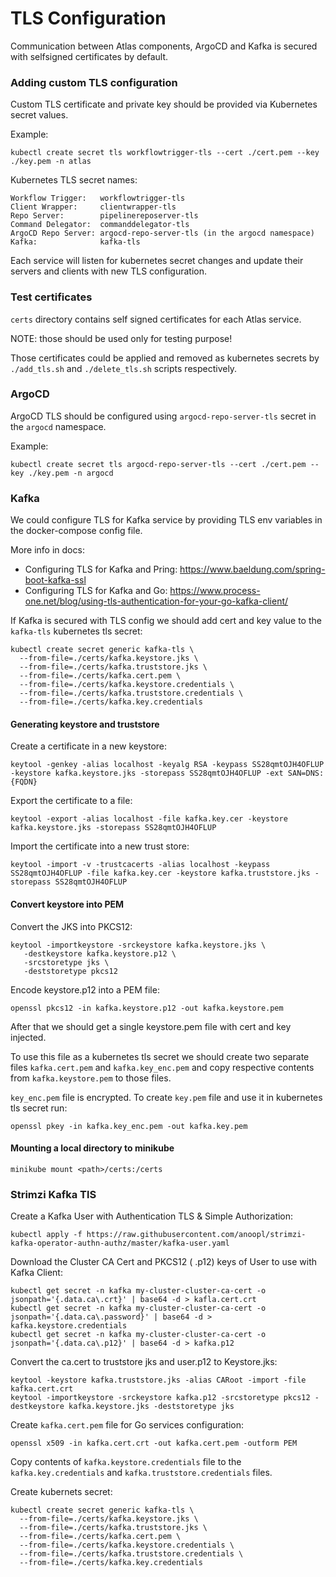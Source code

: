 # TLS Configuration

Communication between Atlas components, ArgoCD and Kafka is secured with selfsigned certificates by default.

### Adding custom TLS configuration

Custom TLS certificate and private key should be provided via Kubernetes secret values.

Example:
```shell
kubectl create secret tls workflowtrigger-tls --cert ./cert.pem --key ./key.pem -n atlas
```

Kubernetes TLS secret names:
```shell
Workflow Trigger:   workflowtrigger-tls
Client Wrapper:     clientwrapper-tls
Repo Server:        pipelinereposerver-tls
Command Delegator:  commanddelegator-tls
ArgoCD Repo Server: argocd-repo-server-tls (in the argocd namespace)
Kafka:              kafka-tls
```

Each service will listen for kubernetes secret changes and update their servers and clients with new TLS configuration.

### Test certificates

`certs` directory contains self signed certificates for each Atlas service.

NOTE: those should be used only for testing purpose!

Those certificates could be applied and removed as kubernetes secrets by `./add_tls.sh` and `./delete_tls.sh` scripts respectively.

### ArgoCD

ArgoCD TLS should be configured using `argocd-repo-server-tls` secret in the `argocd` namespace.

Example:
```shell
kubectl create secret tls argocd-repo-server-tls --cert ./cert.pem --key ./key.pem -n argocd
```

### Kafka

We could configure TLS for Kafka service by providing TLS env variables in the docker-compose config file.

More info in docs: 

- Configuring TLS for Kafka and Pring: https://www.baeldung.com/spring-boot-kafka-ssl
- Configuring TLS for Kafka and Go: https://www.process-one.net/blog/using-tls-authentication-for-your-go-kafka-client/

If Kafka is secured with TLS config we should add cert and key value to the `kafka-tls` kubernetes tls secret:
```shell
kubectl create secret generic kafka-tls \
  --from-file=./certs/kafka.keystore.jks \
  --from-file=./certs/kafka.truststore.jks \
  --from-file=./certs/kafka.cert.pem \
  --from-file=./certs/kafka.keystore.credentials \
  --from-file=./certs/kafka.truststore.credentials \
  --from-file=./certs/kafka.key.credentials
```

#### Generating keystore and truststore

Create a certificate in a new keystore:
```shell
keytool -genkey -alias localhost -keyalg RSA -keypass SS28qmtOJH4OFLUP -keystore kafka.keystore.jks -storepass SS28qmtOJH4OFLUP -ext SAN=DNS:{FQDN}
```

Export the certificate to a file:
```shell
keytool -export -alias localhost -file kafka.key.cer -keystore kafka.keystore.jks -storepass SS28qmtOJH4OFLUP
```

Import the certificate into a new trust store:
```shell
keytool -import -v -trustcacerts -alias localhost -keypass SS28qmtOJH4OFLUP -file kafka.key.cer -keystore kafka.truststore.jks -storepass SS28qmtOJH4OFLUP
```

#### Convert keystore into PEM

Convert the JKS into PKCS12:
```shell
keytool -importkeystore -srckeystore kafka.keystore.jks \
   -destkeystore kafka.keystore.p12 \
   -srcstoretype jks \
   -deststoretype pkcs12
```

Encode keystore.p12 into a PEM file:
```shell
openssl pkcs12 -in kafka.keystore.p12 -out kafka.keystore.pem
```

After that we should get a single keystore.pem file with cert and key injected. 

To use this file as a kubernetes tls secret we should create two separate files `kafka.cert.pem` and `kafka.key_enc.pem` and copy respective contents from `kafka.keystore.pem` to those files.

`key_enc.pem` file is encrypted. To create `key.pem` file and use it in kubernetes tls secret run:
```shell
openssl pkey -in kafka.key_enc.pem -out kafka.key.pem
```

#### Mounting a local directory to minikube

```shell
minikube mount <path>/certs:/certs
```

### Strimzi Kafka TlS

Create a Kafka User with Authentication TLS & Simple Authorization:
```shell
kubectl apply -f https://raw.githubusercontent.com/anoopl/strimzi-kafka-operator-authn-authz/master/kafka-user.yaml
```

Download the Cluster CA Cert and PKCS12 ( .p12) keys of User to use with Kafka Client:
```shell
kubectl get secret -n kafka my-cluster-cluster-ca-cert -o jsonpath='{.data.ca\.crt}' | base64 -d > kafla.cert.crt
kubectl get secret -n kafka my-cluster-cluster-ca-cert -o jsonpath='{.data.ca\.password}' | base64 -d > kafka.keystore.credentials
kubectl get secret -n kafka my-cluster-cluster-ca-cert -o jsonpath='{.data.ca\.p12}' | base64 -d > kafka.p12
```

Convert the ca.cert to truststore jks and user.p12 to Keystore.jks:
```shell
keytool -keystore kafka.truststore.jks -alias CARoot -import -file kafka.cert.crt
keytool -importkeystore -srckeystore kafka.p12 -srcstoretype pkcs12 -destkeystore kafka.keystore.jks -deststoretype jks
```

Create `kafka.cert.pem` file for Go services configuration:
```shell
openssl x509 -in kafka.cert.crt -out kafka.cert.pem -outform PEM
```

Copy contents of `kafka.keystore.credentials` file to the `kafka.key.credentials` and `kafka.truststore.credentials` files.

Create kubernets secret:
```shell
kubectl create secret generic kafka-tls \
  --from-file=./certs/kafka.keystore.jks \
  --from-file=./certs/kafka.truststore.jks \
  --from-file=./certs/kafka.cert.pem \
  --from-file=./certs/kafka.keystore.credentials \
  --from-file=./certs/kafka.truststore.credentials \
  --from-file=./certs/kafka.key.credentials
```
